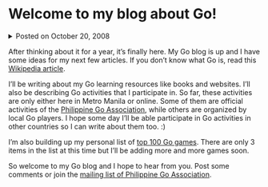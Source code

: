 # Welcome to my blog about Go!

<details>
    <summary>Posted on October 20, 2008</summary>
    <p>Posted in Uncategorized</p>
</details>

After thinking about it for a year, it’s finally here. My Go blog is up and I have some ideas for my next few articles. If you don’t know what Go is, read this [Wikipedia article](http://en.wikipedia.org/wiki/Go_(game)).

I’ll be writing about my Go learning resources like books and websites. I’ll also be describing Go activities that I participate in. So far, these activities are only either here in Metro Manila or online. Some of them are official activities of the [Philippine Go Association](http://www.phgo.org/), while others are organized by local Go players. I hope some day I’ll be able participate in Go activities in other countries so I can write about them too. :)

I’m also building up my personal list of [top 100 Go games](../top-100-games.md). There are only 3 items in the list at this time but I’ll be adding more and more games soon.

So welcome to my Go blog and I hope to hear from you. Post some comments or join the [mailing list of Philippine Go Association](http://groups.google.com/group/philippine-go-association).
